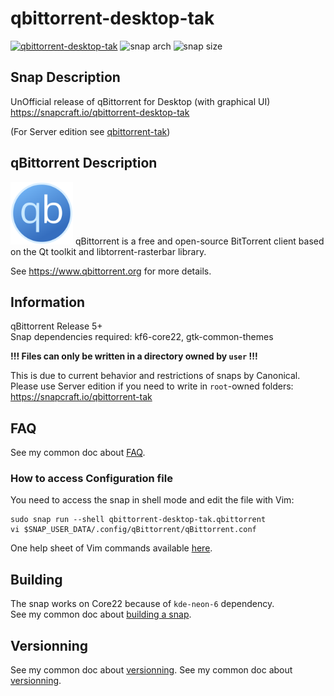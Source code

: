 # qbittorrent-desktop-tak
[![qbittorrent-desktop-tak](https://snapcraft.io/qbittorrent-desktop-tak/badge.svg)](https://snapcraft.io/qbittorrent-desktop-tak)
![snap arch](https://badgen.net/snapcraft/architecture/qbittorrent-desktop-tak)
![snap size](https://badgen.net/snapcraft/size/qbittorrent-desktop-tak/amd64/stable)

## Snap Description
UnOfficial release of qBittorrent for Desktop (with graphical UI)\
https://snapcraft.io/qbittorrent-desktop-tak

(For Server edition see [qbittorrent-tak](https://github.com/TehAppKiller/qbittorrent-tak))

## qBittorrent Description
<img src="/icon.svg" width="100">
qBittorrent is a free and open-source BitTorrent client
based on the Qt toolkit and libtorrent-rasterbar library.

See https://www.qbittorrent.org for more details.

## Information
qBittorrent Release 5+\
Snap dependencies required: kf6-core22, gtk-common-themes

**!!! Files can only be written in a directory owned by `user` !!!**

This is due to current behavior and restrictions of snaps by Canonical.\
Please use Server edition if you need to write in `root`-owned folders: https://snapcraft.io/qbittorrent-tak

## FAQ
See my common doc about [FAQ](https://github.com/TehAppKiller/Snapcraft-common-doc/tree/main#FAQ).
### How to access Configuration file
You need to access the snap in shell mode and edit the file with Vim:
```
sudo snap run --shell qbittorrent-desktop-tak.qbittorrent
vi $SNAP_USER_DATA/.config/qBittorrent/qBittorrent.conf
```
One help sheet of Vim commands available [here](https://devhints.io/vim).

## Building
The snap works on Core22 because of `kde-neon-6` dependency.\
See my common doc about [building a snap](https://github.com/TehAppKiller/Snapcraft-common-doc/tree/main#Building).

## Versionning
See my common doc about [versionning](https://github.com/TehAppKiller/Snapcraft-common-doc/tree/main#Versionning).
See my common doc about [versionning](https://github.com/TehAppKiller/Snapcraft-common-doc/tree/main#Versionning).
